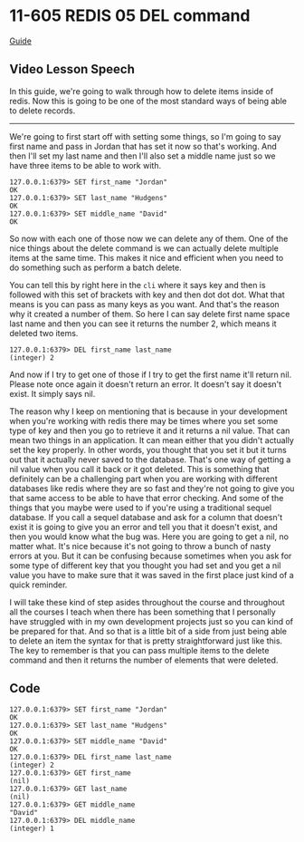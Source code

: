 # 11-605    REDIS 05    DEL command

[Guide](https://devcamp.com/pt-full-stack-development-javascript-python-react/guide/guide-deleting-redis-del-command)

## Video Lesson Speech

In this guide, we're going to walk through how to delete items inside of redis. Now this is going to be one of the most standard ways of being able to delete records. 

---
We're going to first start off with setting some things, so I'm going to say first name and pass in Jordan that has set it now so that's working. And then I'll set my last name and then I'll also set a middle name just so we have three items to be able to work with.

```redis
127.0.0.1:6379> SET first_name "Jordan"
OK
127.0.0.1:6379> SET last_name "Hudgens"
OK
127.0.0.1:6379> SET middle_name "David"
OK
```
So now with each one of those now we can delete any of them. One of the nice things about the delete command is we can actually delete multiple items at the same time. This makes it nice and efficient when you need to do something such as perform a batch delete. 

You can tell this by right here in the `cli` where it says key and then is followed with this set of brackets with key and then dot dot dot. What that means is you can pass as many keys as you want. And that's the reason why it created a number of them. So here I can say delete first name space last name and then you can see it returns the number 2, which means it deleted two items. 

```redis
127.0.0.1:6379> DEL first_name last_name
(integer) 2
```
And now if I try to get one of those if I try to get the first name it'll return nil. Please note once again it doesn't return an error. It doesn't say it doesn't exist. It simply says nil.

The reason why I keep on mentioning that is because in your development when you're working with redis there may be times where you set some type of key and then you go to retrieve it and it returns a nil value. That can mean two things in an application. It can mean either that you didn't actually set the key properly. In other words, you thought that you set it but it turns out that it actually never saved to the database. That's one way of getting a nil value when you call it back or it got deleted. This is something that definitely can be a challenging part when you are working with different databases like redis where they are so fast and they're not going to give you that same access to be able to have that error checking. And some of the things that you maybe were used to if you're using a traditional sequel database. If you call a sequel database and ask for a column that doesn't exist it is going to give you an error and tell you that it doesn't exist, and then you would know what the bug was. Here you are going to get a nil, no matter what. It's nice because it's not going to throw a bunch of nasty errors at you. But it can be confusing because sometimes when you ask for some type of different key that you thought you had set and you get a nil value you have to make sure that it was saved in the first place just kind of a quick reminder.

I will take these kind of step asides throughout the course and throughout all the courses I teach when there has been something that I personally have struggled with in my own development projects just so you can kind of be prepared for that. And so that is a little bit of a side from just being able to delete an item the syntax for that is pretty straightforward just like this. The key to remember is that you can pass multiple items to the delete command and then it returns the number of elements that were deleted.



## Code

```
127.0.0.1:6379> SET first_name "Jordan"
OK
127.0.0.1:6379> SET last_name "Hudgens"
OK
127.0.0.1:6379> SET middle_name "David"
OK
127.0.0.1:6379> DEL first_name last_name
(integer) 2
127.0.0.1:6379> GET first_name
(nil)
127.0.0.1:6379> GET last_name
(nil)
127.0.0.1:6379> GET middle_name
"David"
127.0.0.1:6379> DEL middle_name
(integer) 1
```
